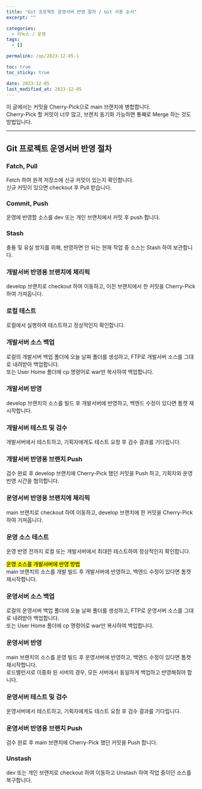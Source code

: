 ```yaml
---
title: "Git 프로젝트 운영서버 반영 절차 / Git 사용 순서"
excerpt: ""

categories:
  - 리눅스 / 운영
tags:
  - []

permalink: /op/2023-12-05-1

toc: true
toc_sticky: true

date: 2023-12-05
last_modified_at: 2023-12-05
---
```


이 글에서는 커밋을 Cherry-Pick으로 main 브랜치에 병합합니다.  
Cherry-Pick 할 커밋이 너무 많고, 브랜치 동기화 가능하면 통째로 Merge 하는 것도 방법입니다.

---

## Git 프로젝트 운영서버 반영 절차

### Fatch, Pull
Fetch 하여 원격 저장소에 신규 커밋이 있는지 확인합니다.  
신규 커밋이 있으면 checkout 후 Pull 받습니다.

### Commit, Push
운영에 반영할 소스를 dev 또는 개인 브랜치에서 커밋 후 push 합니다.

### Stash
충돌 및 유실 방지를 위해, 반영하면 안 되는 현재 작업 중 소스는 Stash 하여 보관합니다.

### 개발서버 반영용 브랜치에 체리픽
develop 브랜치로 checkout 하여 이동하고, 이전 브랜치에서 한 커밋을 Cherry-Pick 하여 가져옵니다.

### 로컬 테스트
로컬에서 실행하여 테스트하고 정상적인지 확인합니다.

### 개발서버 소스 백업
로컬의 개발서버 백업 폴더에 오늘 날짜 폴더를 생성하고, FTP로 개발서버 소스를 그대로 내려받아 백업합니다.  
또는 User Home 폴더에 cp 명령어로 war만 복사하여 백업합니다.

### 개발서버 반영
develop 브랜치의 소스를 빌드 후 개발서버에 반영하고, 백엔드 수정이 있다면 톰캣 재시작합니다.

### 개발서버 테스트 및 검수
개발서버에서 테스트하고, 기획자에게도 테스트 요청 후 검수 결과를 기다립니다.

### 개발서버 반영용 브랜치 Push
검수 완료 후 develop 브랜치에 Cherry-Pick 했던 커밋을 Push 하고, 기획자와 운영 반영 시간을 협의합니다.

### 운영서버 반영용 브랜치에 체리픽
main 브랜치로 checkout 하여 이동하고, develop 브랜치에 한 커밋을 Cherry-Pick 하여 가져옵니다.

### 운영 소스 테스트
운영 반영 전까지 로컬 또는 개발서버에서 최대한 테스트하여 정상적인지 확인합니다.

<mark>운영 소스를 개발서버에 반영 방법</mark>  
main 브랜치의 소스를 개발 빌드 후 개발서버에 반영하고, 백엔드 수정이 있다면 톰캣 재시작합니다.

### 운영서버 소스 백업
로컬의 운영서버 백업 폴더에 오늘 날짜 폴더를 생성하고, FTP로 운영서버 소스를 그대로 내려받아 백업합니다.  
또는 User Home 폴더에 cp 명령어로 war만 복사하여 백업합니다.

### 운영서버 반영
main 브랜치의 소스를 운영 빌드 후 운영서버에 반영하고, 백엔드 수정이 있다면 톰캣 재시작합니다.  
로드밸런서로 이중화 된 서버의 경우, 모든 서버에서 동일하게 백업하고 반영해줘야 합니다.

### 운영서버 테스트 및 검수
운영서버에서 테스트하고, 기획자에게도 테스트 요청 후 검수 결과를 기다립니다.

### 운영서버 반영용 브랜치 Push
검수 완료 후 main 브랜치에 Cherry-Pick 했던 커밋을 Push 합니다.

### Unstash
dev 또는 개인 브랜치로 checkout 하여 이동하고 Unstash 하여 작업 중이던 소스를 복구합니다.